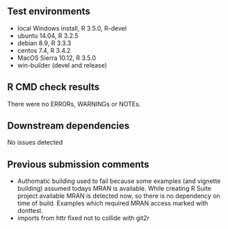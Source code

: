 ## Test environments
* local Windows install, R 3.5.0, R-devel
* ubuntu 14.04, R 3.2.5
* debian 8.9, R 3.3.3
* centos 7.4, R 3.4.2
* MacOS Sierra 10.12, R 3.5.0
* win-builder (devel and release)

## R CMD check results
There were no ERRORs, WARNINGs or NOTEs.

## Downstream dependencies
No issues detected

## Previous submission comments
* Authomatic building used to fail because some examples (and vignette building) 
  assumed todays MRAN is available. While creating R Suite project available MRAN 
  is detected now, so there is no dependency on time of build. Examples which 
  required MRAN access marked with donttest.
* imports from httr fixed not to collide with git2r
